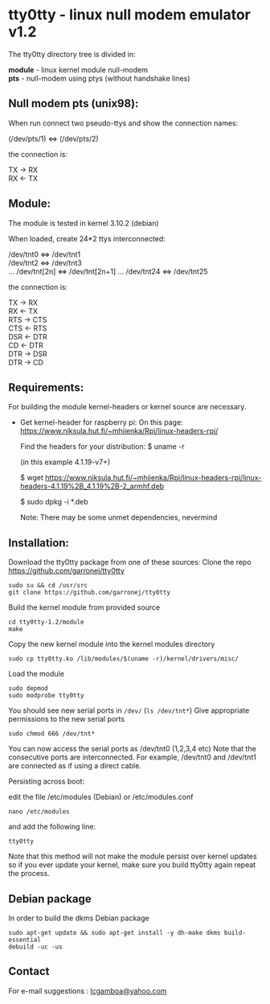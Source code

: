 
# tty0tty - linux null modem emulator v1.2 


The tty0tty directory tree is divided in:

  **module** - linux kernel module null-modem  
  **pts** - null-modem using ptys (without handshake lines)


## Null modem pts (unix98): 

  When run connect two pseudo-ttys and show the connection names:
  
  (/dev/pts/1) <=> (/dev/pts/2)  

  the connection is:
  
  TX -> RX  
  RX <- TX  



## Module:

 The module is tested in kernel 3.10.2 (debian) 

  When loaded, create 24*2 ttys interconnected:
  
  /dev/tnt0  <=>  /dev/tnt1  
  /dev/tnt2  <=>  /dev/tnt3  
  ...
  /dev/tnt[2n] <=> /dev/tnt[2n+1]
  ...
  /dev/tnt24  <=>  /dev/tnt25
  

  the connection is:
  
  TX   ->  RX  
  RX   <-  TX  
  RTS  ->  CTS  
  CTS  <-  RTS  
  DSR  <-  DTR  
  CD   <-  DTR  
  DTR  ->  DSR  
  DTR  ->  CD  
  

## Requirements:

  For building the module kernel-headers or kernel source are necessary.
  
  * Get kernel-header for raspberry pi:
    On this page: https://www.niksula.hut.fi/~mhiienka/Rpi/linux-headers-rpi/

    Find the headers for your distribution: 
    $ uname -r

    (in this example 4.1.19-v7+)

    $ wget https://www.niksula.hut.fi/~mhiienka/Rpi/linux-headers-rpi/linux-headers-4.1.19%2B_4.1.19%2B-2_armhf.deb

    $ sudo dpkg -i *.deb
    
    Note: There may be some unmet dependencies, nevermind

## Installation:

Download the tty0tty package from one of these sources:
Clone the repo https://github.com/garronej/tty0tty

```
sudo su && cd /usr/src
git clone https://github.com/garronej/tty0tty
```



Build the kernel module from provided source

```
cd tty0tty-1.2/module
make
```

Copy the new kernel module into the kernel modules directory

```
sudo cp tty0tty.ko /lib/modules/$(uname -r)/kernel/drivers/misc/
```

Load the module

```
sudo depmod
sudo modprobe tty0tty
```

You should see new serial ports in ```/dev/``` (```ls /dev/tnt*```)
Give appropriate permissions to the new serial ports

```
sudo chmod 666 /dev/tnt*
```

You can now access the serial ports as /dev/tnt0 (1,2,3,4 etc) Note that the consecutive ports are interconnected. For example, /dev/tnt0 and /dev/tnt1 are connected as if using a direct cable.

Persisting across boot:

edit the file /etc/modules (Debian) or /etc/modules.conf

```
nano /etc/modules
```
and add the following line:

```
tty0tty
```

Note that this method will not make the module persist over kernel updates so if you ever update your kernel, make sure you build tty0tty again repeat the process.

## Debian package

In order to build the dkms Debian package

```
sudo apt-get update && sudo apt-get install -y dh-make dkms build-essential
debuild -uc -us
```

## Contact

For e-mail suggestions :  lcgamboa@yahoo.com
